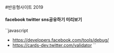 #반응형사이트 2019



#### facebook twitter sns공유하기 미리보기
``javascript  
  - https://developers.facebook.com/tools/debug/
  - https://cards-dev.twitter.com/validator
``